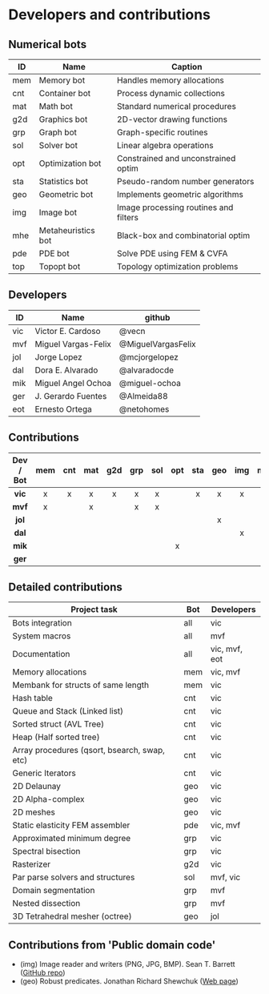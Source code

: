 # Developers and contributions

## Numerical bots

|ID |          Name           |                Caption                 |
|---|-------------------------|----------------------------------------|
|mem| Memory bot              | Handles memory allocations             |
|cnt| Container bot           | Process dynamic collections            |
|mat| Math bot                | Standard numerical procedures          |
|g2d| Graphics bot            | 2D-vector drawing functions            |
|grp| Graph bot               | Graph-specific routines                |
|sol| Solver bot              | Linear algebra operations              |
|opt| Optimization bot        | Constrained and unconstrained optim    |
|sta| Statistics bot          | Pseudo-random number generators        |
|geo| Geometric bot           | Implements geometric algorithms        |
|img| Image bot               | Image processing routines and filters  |
|mhe| Metaheuristics bot      | Black-box and combinatorial optim      |
|pde| PDE bot                 | Solve PDE using FEM & CVFA             |
|top| Topopt bot              | Topology optimization problems         |


## Developers

| ID |       Name        |      github        |
|----|-------------------|--------------------|
|vic |Victor E. Cardoso  | @vecn              |
|mvf |Miguel Vargas-Felix| @MiguelVargasFelix |
|jol |Jorge Lopez        | @mcjorgelopez      |
|dal |Dora E. Alvarado   | @alvaradocde       |
|mik |Miguel Angel Ochoa | @miguel-ochoa      |
|ger |J. Gerardo Fuentes | @Almeida88         |
|eot |Ernesto Ortega     | @netohomes         |

## Contributions

| Dev / Bot | mem | cnt | mat | g2d | grp | sol | opt | sta | geo | img | mhe | pde | top |
|:---------:|:---:|:---:|:---:|:---:|:---:|:---:|:---:|:---:|:---:|:---:|:---:|:---:|:---:|
|  **vic**  |  x  |  x  |  x  |  x  |  x  |  x  |     |  x  |  x  |  x  |     |  x  |     |
|  **mvf**  |  x  |     |  x  |     |  x  |  x  |     |     |     |     |     |  x  |     |
|  **jol**  |     |     |     |     |     |     |     |     |  x  |     |     |     |     |
|  **dal**  |     |     |     |     |     |     |     |     |     |  x  |     |     |     |
|  **mik**  |     |     |     |     |     |     |  x  |     |     |     |     |     |  x  |
|  **ger**  |     |     |     |     |     |     |     |     |     |     |     |  x  |     |

## Detailed contributions

| Project task                                | Bot |  Developers  |
|---------------------------------------------|-----|--------------|
|Bots integration                             | all |vic           |
|System macros                                | all |mvf           |
|Documentation                                | all |vic, mvf, eot |
|Memory allocations                           | mem |vic, mvf      |
|Membank for structs of same length           | mem |vic           |
|Hash table                                   | cnt |vic           |
|Queue and Stack (Linked list)                | cnt |vic           |
|Sorted struct (AVL Tree)                     | cnt |vic           |
|Heap (Half sorted tree)                      | cnt |vic           |
|Array procedures (qsort, bsearch, swap, etc) | cnt |vic           |
|Generic Iterators                            | cnt |vic           |      
|2D Delaunay                                  | geo |vic           |
|2D Alpha-complex                             | geo |vic           |
|2D meshes                                    | geo |vic           |
|Static elasticity FEM assembler              | pde |vic, mvf      |
|Approximated minimum degree                  | grp |vic           |
|Spectral bisection                           | grp |vic           |
|Rasterizer                                   | g2d |vic           |
|Par parse solvers and structures             | sol |mvf, vic      |
|Domain segmentation                          | grp |mvf           |
|Nested dissection                            | grp |mvf           |
|3D Tetrahedral mesher (octree)               | geo |jol           |

## Contributions from 'Public domain code'
- (img) Image reader and writers (PNG, JPG, BMP).
  Sean T. Barrett
  ([GitHub repo](https://github.com/nothings/stb))
- (geo) Robust predicates.
  Jonathan Richard Shewchuk
  ([Web page](https://www.cs.cmu.edu/~quake/robust.html))
    